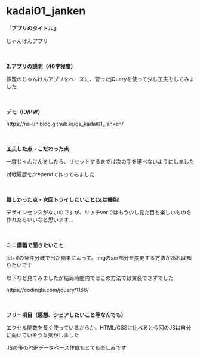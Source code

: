 # kadai01_janken

**<p> 「アプリのタイトル」 </p>**
<p> じゃんけんアプリ </p>
<p> 　</p>

**<p> 2.アプリの説明（40字程度） </p>**
<p> 課題のじゃんけんアプリをベースに、習ったjQueryを使って少し工夫をしてみました </p>
<p>　 </p>

**<p> デモ（ID/PW） </p>**
<p> https://ns-uniblog.github.io/gs_kadai01_janken/</p>
<p>　 </p>

**<p> 工夫した点・こだわった点 </p>**
<p> 一度じゃんけんをしたら、リセットするまでは次の手を選べないようにしました </p>
<p> 対戦履歴をprependで作ってみました </p>
<p>　 </p>

**<p> 難しかった点・次回トライしたいこと(又は機能) </p>**
<p> デザインセンスがないのですが、リッチverではもう少し見た目も楽しいものを作れたらいいなと思います... </p>
<p> 　</p>

**<p> ミニ講義で聞きたいこと </p>**
<p> let+ifの条件分岐で出た結果によって、imgのscr部分を変更する方法があれば知りたいです </p>
<p> 以下など見てみましたが結局時間内ではこの方法では実装できずでした </p>
<p> https://codingls.com/jquery/1166/ </p>
<p>　 </p>

**<p> フリー項目（感想、シェアしたいこと等なんでも） </p>**
<p> エクセル関数を長く使っているからか、HTML/CSSに比べると今回のJSは自分に向いていそうな気がしました </p>
<p> JSの後のPSPデータベース作成もとても楽しみです </p>
